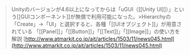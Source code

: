
> Unityのバージョンが4.6以上になってからは「uGUI（[[Unity UI]]）」という[[GUIコンポーネント]]が無償で利用可能になった。>Hierarchyの「Create」→「UI」と選択すると、各種「[[UIオブジェクト]]」が用意されている
> 「[[Panel]]」「[[Button]]」「[[Text]]」「[[Image]]」の使い方を解説
[http://www.atmarkit.co.jp/ait/articles/1503/11/news045.html](http://www.atmarkit.co.jp/ait/articles/1503/11/news045.html)
